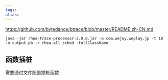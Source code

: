```yaml
---
tags: 
alias:
---
```


https://github.com/bytedance/btrace/blob/master/README.zh-CN.md


```
java -jar rhea-trace-processor-2.0.0.jar -a com.wejoy.weplay.jp -t 10 -o output.pb -r rhea.all sched -fullClassName 
```

## 函数插桩
需要通过文件配置插桩函数